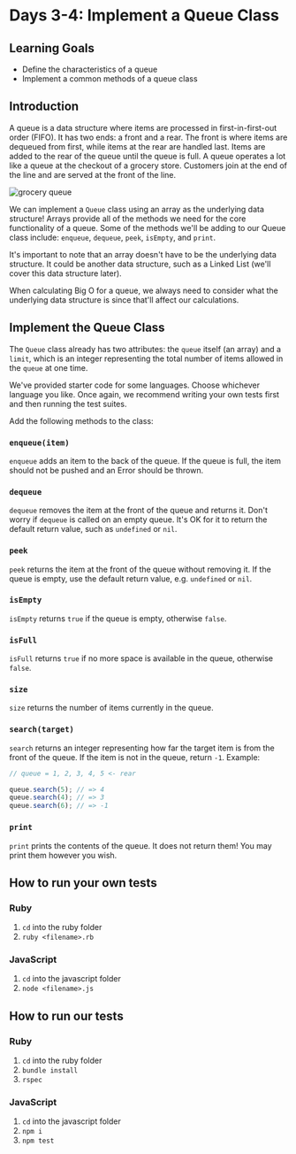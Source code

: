 # Days 3-4: Implement a Queue Class

## Learning Goals

- Define the characteristics of a queue
- Implement a common methods of a queue class

## Introduction

A queue is a data structure where items are processed in first-in-first-out
order (FIFO). It has two ends: a front and a rear. The front is where items are
dequeued from first, while items at the rear are handled last. Items are added
to the rear of the queue until the queue is full. A queue operates a lot like a
queue at the checkout of a grocery store. Customers join at the end of the line
and are served at the front of the line.

![grocery queue](https://curriculum-content.s3.amazonaws.com/data-structures-and-algorithms/what-is-a-queue/grocery_store.jpg)

We can implement a `Queue` class using an array as the underlying data structure!
Arrays provide all of the methods we need for the core functionality of a queue.
Some of the methods we'll be adding to our Queue class include: `enqueue`,
`dequeue`, `peek`, `isEmpty`, and `print`.

It's important to note that an array doesn't have to be the underlying data
structure. It could be another data structure, such as a Linked List (we'll
cover this data structure later).

When calculating Big O for a queue, we always need to consider what the
underlying data structure is since that'll affect our calculations.

## Implement the Queue Class

The `Queue` class already has two attributes: the `queue` itself (an array) and
a `limit`, which is an integer representing the total number of items allowed in
the `queue` at one time.

We've provided starter code for some languages. Choose whichever language you
like. Once again, we recommend writing your own tests first and then running the
test suites.

Add the following methods to the class:

### `enqueue(item)`

`enqueue` adds an item to the back of the queue. If the queue is full, the item
should not be pushed and an Error should be thrown.

### `dequeue`

`dequeue` removes the item at the front of the queue and returns it. Don't worry
if `dequeue` is called on an empty queue. It's OK for it to return the default
return value, such as `undefined` or `nil`.

### `peek`

`peek` returns the item at the front of the queue without removing it. If the
queue is empty, use the default return value, e.g. `undefined` or `nil`.

### `isEmpty`

`isEmpty` returns `true` if the queue is empty, otherwise `false`.

### `isFull`

`isFull` returns `true` if no more space is available in the queue, otherwise `false`.

### `size`

`size` returns the number of items currently in the queue.

### `search(target)`

`search` returns an integer representing how far the target item is from the
front of the queue. If the item is not in the queue, return `-1`. Example:

```js
// queue = 1, 2, 3, 4, 5 <- rear

queue.search(5); // => 4
queue.search(4); // => 3
queue.search(6); // => -1
```

### `print`

`print` prints the contents of the queue. It does not return them! You may print
them however you wish.

## How to run your own tests

### Ruby

1. `cd` into the ruby folder
2. `ruby <filename>.rb`

### JavaScript

1. `cd` into the javascript folder
2. `node <filename>.js`

## How to run our tests

### Ruby

1. `cd` into the ruby folder
2. `bundle install`
3. `rspec`

### JavaScript

1. `cd` into the javascript folder
2. `npm i`
3. `npm test`
